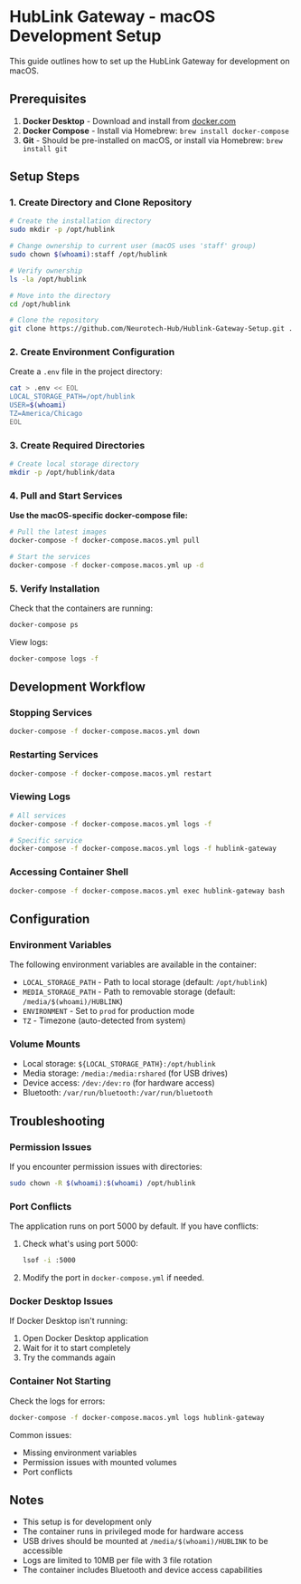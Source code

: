 # HubLink Gateway - macOS Development Setup

This guide outlines how to set up the HubLink Gateway for development on macOS.

## Prerequisites

1. **Docker Desktop** - Download and install from [docker.com](https://www.docker.com/products/docker-desktop/)
2. **Docker Compose** - Install via Homebrew: `brew install docker-compose`
3. **Git** - Should be pre-installed on macOS, or install via Homebrew: `brew install git`

## Setup Steps

### 1. Create Directory and Clone Repository

```bash
# Create the installation directory
sudo mkdir -p /opt/hublink

# Change ownership to current user (macOS uses 'staff' group)
sudo chown $(whoami):staff /opt/hublink

# Verify ownership
ls -la /opt/hublink

# Move into the directory
cd /opt/hublink

# Clone the repository
git clone https://github.com/Neurotech-Hub/Hublink-Gateway-Setup.git .
```

### 2. Create Environment Configuration

Create a `.env` file in the project directory:

```bash
cat > .env << EOL
LOCAL_STORAGE_PATH=/opt/hublink
USER=$(whoami)
TZ=America/Chicago
EOL
```

### 3. Create Required Directories

```bash
# Create local storage directory
mkdir -p /opt/hublink/data
```

### 4. Pull and Start Services

**Use the macOS-specific docker-compose file:**

```bash
# Pull the latest images
docker-compose -f docker-compose.macos.yml pull

# Start the services
docker-compose -f docker-compose.macos.yml up -d
```

### 5. Verify Installation

Check that the containers are running:

```bash
docker-compose ps
```

View logs:

```bash
docker-compose logs -f
```

## Development Workflow

### Stopping Services

```bash
docker-compose -f docker-compose.macos.yml down
```
### Restarting Services

```bash
docker-compose -f docker-compose.macos.yml restart
```

### Viewing Logs

```bash
# All services
docker-compose -f docker-compose.macos.yml logs -f

# Specific service
docker-compose -f docker-compose.macos.yml logs -f hublink-gateway
```

### Accessing Container Shell

```bash
docker-compose -f docker-compose.macos.yml exec hublink-gateway bash
```

## Configuration

### Environment Variables

The following environment variables are available in the container:

- `LOCAL_STORAGE_PATH` - Path to local storage (default: `/opt/hublink`)
- `MEDIA_STORAGE_PATH` - Path to removable storage (default: `/media/$(whoami)/HUBLINK`)
- `ENVIRONMENT` - Set to `prod` for production mode
- `TZ` - Timezone (auto-detected from system)

### Volume Mounts

- Local storage: `${LOCAL_STORAGE_PATH}:/opt/hublink`
- Media storage: `/media:/media:rshared` (for USB drives)
- Device access: `/dev:/dev:ro` (for hardware access)
- Bluetooth: `/var/run/bluetooth:/var/run/bluetooth`

## Troubleshooting

### Permission Issues

If you encounter permission issues with directories:

```bash
sudo chown -R $(whoami):$(whoami) /opt/hublink
```

### Port Conflicts

The application runs on port 5000 by default. If you have conflicts:

1. Check what's using port 5000:
   ```bash
   lsof -i :5000
   ```

2. Modify the port in `docker-compose.yml` if needed.

### Docker Desktop Issues

If Docker Desktop isn't running:

1. Open Docker Desktop application
2. Wait for it to start completely
3. Try the commands again

### Container Not Starting

Check the logs for errors:

```bash
docker-compose -f docker-compose.macos.yml logs hublink-gateway
```

Common issues:
- Missing environment variables
- Permission issues with mounted volumes
- Port conflicts

## Notes

- This setup is for development only
- The container runs in privileged mode for hardware access
- USB drives should be mounted at `/media/$(whoami)/HUBLINK` to be accessible
- Logs are limited to 10MB per file with 3 file rotation
- The container includes Bluetooth and device access capabilities 
